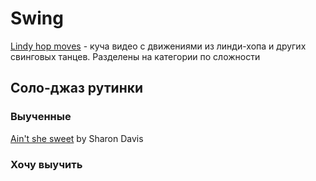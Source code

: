 # Swing

[Lindy hop moves](http://lindyhopmoves.com/) - куча видео с движениями из линди-хопа и других свинговых танцев. Разделены на категории по сложности

## Соло-джаз рутинки

### Выученные

[Ain't she sweet](https://www.youtube.com/watch?v=2nV-4BQrU10&list=PLmvxCLE429tzmDS6ortv1GsA3hyWqkp2-&index=13&t=0s) by Sharon Davis

### Хочу выучить

